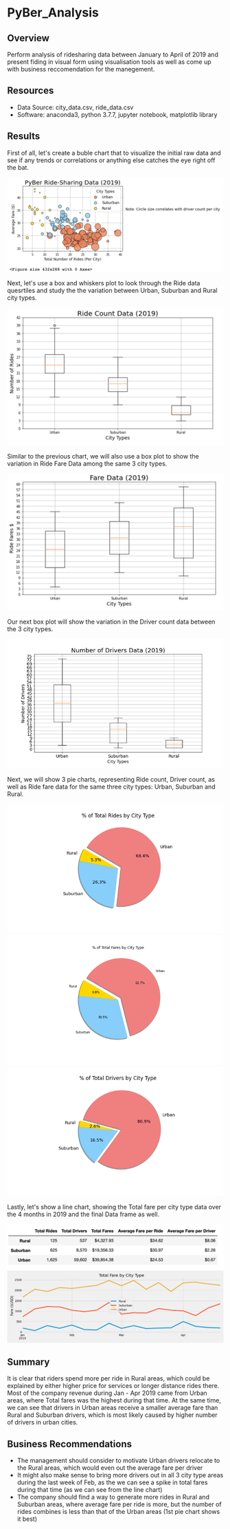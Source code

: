# PyBer_Analysis

## Overview
Perform analysis of ridesharing data between January to April of 2019 and present fiding in visual form using visualisation tools as well as come up with business reccomendation for the manegement.

## Resources 
- Data Source: city_data.csv, ride_data.csv
- Software: anaconda3, python 3.7.7, jupyter notebook, matplotlib library

## Results
First of all, let's create a buble chart that to visualize the initial raw data and see if any trends or correlations or anything else catches the eye right off the bat.

![](analysis/Fig1.png)


Next, let's use a box and whiskers plot to look through the Ride data quesrtiles and study the the variation between Urban, Suburban and Rural city types.

![](analysis/Fig2.png)


Similar to the previous chart, we will also use a box plot to show the variation in Ride Fare Data among the same 3 city types.

![](analysis/Fig3.png)


Our next box plot will show the variation in the Driver count data between the 3 city types.

![](analysis/Fig4.png)


Next, we will show 3 pie charts, representing Ride count, Driver count, as well as Ride fare data for the same three city types: Urban, Suburban and Rural. 

![](analysis/Fig6.png)
![](analysis/Fig5.png)
![](analysis/Fig7.png)


Lastly, let's show a line chart, showing the Total fare per city type data over the 4 months in 2019 and the final Data frame as well.

![](analysis/Fig8.png)
![](analysis/PyBer_fare_summary.png)



## Summary

It is clear that riders spend more per ride in Rural areas, which could be explained by either higher price for services or longer distance rides there.
Most of the company revenue during Jan - Apr 2019 came from Urban areas, where Total fares was the highest during that time.
At the same time, we can see that drivers in Urban areas receive a smaller average fare than Rural and Suburban drivers, which is most likely caused by higher number of drivers in urban cities.

## Business Recommendations

- The management should consider to motivate Urban drivers relocate to the Rural areas, which would even out the average fare per driver
- It might also make sense to bring more drivers out in all 3 city type areas during the last week of Feb, as the we can see a spike in total fares during that time (as we can see from the line chart)
- The company should find a way to generate more rides in Rural and Suburban areas, where average fare per ride is more, but the number of rides combines is less than that of the Urban areas (1st pie chart shows it best)

